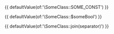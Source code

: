 {{ defaultValue(of:'\SomeClass::SOME_CONST') }}

{{ defaultValue(of:'\SomeClass::$someBool') }}

{{ defaultValue(of:'\SomeClass::join(separator)') }}
